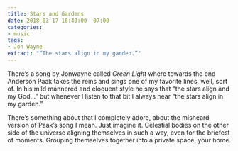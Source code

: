 ```yaml
---
title: Stars and Gardens
date: 2018-03-17 16:40:00 -07:00
categories:
- music
tags:
- Jon Wayne
extract: "“The stars align in my garden.”"
---
```


There’s a song by Jonwayne called *Green Light* where towards the end Anderson Paak takes the reins and sings one of my favorite lines, well, sort of. In his mild mannered and eloquent style he says that “the stars align and my God...” but whenever I listen to that bit I always hear “the stars align in my garden.”

There’s something about that I completely adore, about the misheard version of Paak’s song I mean. Just imagine it. Celestial bodies on the other side of the universe aligning themselves in such a way, even for the briefest of moments. Grouping themselves together into a private space, your home. 